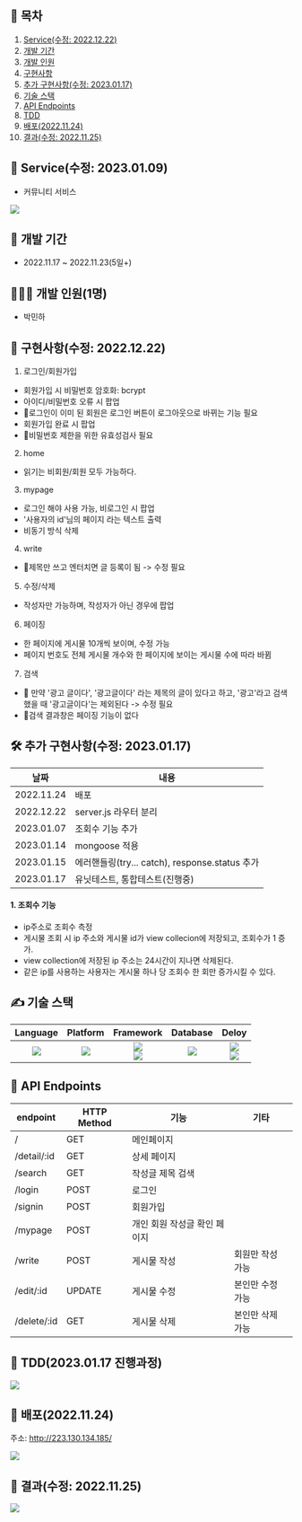 ## 📎 목차
1. [Service(수정: 2022.12.22)](#-service수정-20230109)
2. [개발 기간](#-개발-기간)
3. [개발 인원](#-개발-인원1명)
4. [구현사항](#-구현사항수정-20221222)
5. [추가 구현사항(수정: 2023.01.17)](#-추가-구현사항수정-20230117)
6. [기술 스택](#-기술-스택)
7. [API Endpoints](#-api-endpoints)
8. [TDD](#-tdd20230117-진행과정)
9. [배포(2022.11.24)](#-배포20221124)
10. [결과(수정: 2022.11.25)](#-결과수정-20221125)

## 🚀 Service(수정: 2023.01.09)
- 커뮤니티 서비스

![](https://velog.velcdn.com/images/miracle-21/post/03f5157c-bda7-4419-a5d3-88586f56fd60/image.png)

## 📆 개발 기간
- 2022.11.17 ~ 2022.11.23(5일+)

## 🧑🏻‍💻 개발 인원(1명)
- 박민하

## 📝 구현사항(수정: 2022.12.22)
1. 로그인/회원가입
- 회원가입 시 비밀번호 암호화: bcrypt
- 아이디/비밀번호 오류 시 팝업
- 🚫로그인이 이미 된 회원은 로그인 버튼이 로그아웃으로 바뀌는 기능 필요
- 회원가입 완료 시 팝업
- 🚫비밀번호 제한을 위한 유효성검사 필요

2. home
- 읽기는 비회원/회원 모두 가능하다.

3. mypage
- 로그인 해야 사용 가능, 비로그인 시 팝업
- '사용자의 id'님의 페이지 라는 텍스트 출력
- 비동기 방식 삭제

4. write
- 🚫제목만 쓰고 엔터치면 글 등록이 됨 -> 수정 필요

5. 수정/삭제
- 작성자만 가능하며, 작성자가 아닌 경우에 팝업

6. 페이징
- 한 페이지에 게시물 10개씩 보이며, 수정 가능
- 페이지 번호도 전체 게시물 개수와 한 페이지에 보이는 게시물 수에 따라 바뀜

7. 검색
- 🚫 만약 '광고 글이다', '광고글이다' 라는 제목의 글이 있다고 하고, '광고'라고 검색했을 때 '광고글이다'는 제외된다 -> 수정 필요
- 🚫검색 결과창은 페이징 기능이 없다

## 🛠 추가 구현사항(수정: 2023.01.17)
| 날짜 | 내용 |
-- | --
2022.11.24 | 배포
2022.12.22 | server.js 라우터 분리
2023.01.07 | 조회수 기능 추가
2023.01.14 | mongoose 적용
2023.01.15 | 에러핸들링(try... catch), response.status 추가 
2023.01.17 | 유닛테스트, 통합테스트(진행중)

#### 1. 조회수 기능
- ip주소로 조회수 측정
- 게시물 조회 시 ip 주소와 게시물 id가 view collecion에 저장되고, 조회수가 1 증가.
- view collection에 저장된 ip 주소는 24시간이 지나면 삭제된다.
- 같은 ip를 사용하는 사용자는 게시물 하나 당 조회수 한 회만 증가시킬 수 있다.


## ✍ 기술 스택
Language | Platform | Framework | Database | Deloy
| :----------------------------------------------------------------------------------------------------: | :----------------------------------------------------------------------------------------------------: | :--------------------------------------------------------------------------------------------------: | :----------------------------------------------------------------------------------------------------------: | :----------------------------------------------------------------------------------------------------------: 
<img src="https://img.shields.io/badge/JavaScript-F7DF1E?style=for-the-badge&logo=JavaScript&logoColor=white"> | <img src="https://img.shields.io/badge/Node.js-10.19.0-339933?style=for-the-badge&logo=Node.js&logoColor=white"> | <img src="https://img.shields.io/badge/express-4.18.2-000000?style=for-the-badge&logo=express&logoColor=white"> </br> <img src="https://img.shields.io/badge/Bootstrap-5.2.2-7952B3?style=for-the-badge&logo=Bootstrap&logoColor=white"> | <img src="https://img.shields.io/badge/MongoDB-5.0.14-47A248?style=for-the-badge&logo=MongoDB&logoColor=white"> | <img src="https://img.shields.io/badge/navercloud-03C75A?style=for-the-badge&logo=naver&logoColor=white"> </br> <img src="https://img.shields.io/badge/nginx-1.18.0-009639?style=for-the-badge&logo=nginx&logoColor=white">


## 🎯 API Endpoints
| endpoint | HTTP Method | 기능 | 기타
|----------|-------------| ---  | --
|/ | GET | 메인페이지 | 
|/detail/:id | GET | 상세 페이지
|/search | GET | 작성글 제목 검색 
|/login | POST | 로그인
|/signin | POST | 회원가입
|/mypage | POST | 개인 회원 작성글 확인 페이지
|/write | POST | 게시물 작성 | 회원만 작성 가능
|/edit/:id | UPDATE | 게시물 수정 | 본인만 수정 가능
|/delete/:id | GET | 게시물 삭제 | 본인만 삭제 가능

## 🧪 TDD(2023.01.17 진행과정)
![](https://velog.velcdn.com/images/miracle-21/post/03d30f2f-fd74-4652-ad10-ad8f7291bf18/image.png)


## 🔖 배포(2022.11.24)
주소: http://223.130.134.185/

![](https://velog.velcdn.com/images/miracle-21/post/81fc918c-a505-4235-8d0e-37bb93d5f3b8/image.png)


## 🔖 결과(수정: 2022.11.25)
![](https://velog.velcdn.com/images/miracle-21/post/f851da54-7ffe-4681-8e2b-6e3f005fd7e8/image.gif)
